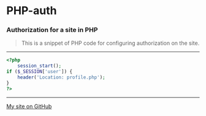 # PHP-auth
### Authorization for a site in PHP

>This is a snippet of PHP code for configuring authorization on the site.
---
```php
<?php 
    session_start();
if ($_SESSION['user']) {
    header('Location: profile.php');
}
?>
```
---
[My site on GitHub](https://poliweb.github.io/)
